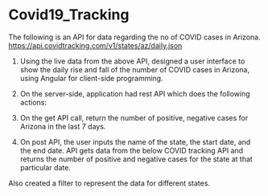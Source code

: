 # Covid19_Tracking

The following is an API for data regarding the no of COVID cases in Arizona.
https://api.covidtracking.com/v1/states/az/daily.json

1. Using the live data from the above API, designed a user interface to show the daily rise and fall of the number of COVID cases in Arizona, using Angular for client-side programming. 

2. On the server-side, application had rest API which does the following actions:
  1.	On the get API call, return the number of positive, negative cases for Arizona in the last 7 days.
  2.	On post API, the user inputs the name of the state, the start date, and the end date.
  API gets data from the below COVID tracking API and returns the number of positive and negative cases for the state at that particular date.

Also created a filter to represent the data for different states.

